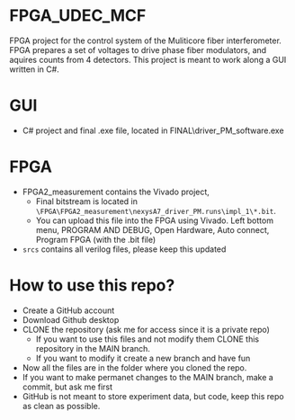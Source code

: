 # FPGA_UDEC_MCF
FPGA project for the control system of the Muliticore fiber interferometer. FPGA prepares a set of voltages to drive phase fiber modulators, and aquires counts from 4 detectors. This project is meant to work along a GUI written in C#.
# GUI
- C# project and final .exe file, located in FINAL\driver_PM_software.exe
# FPGA
- FPGA2_measurement contains the Vivado project, 
    - Final bitstream is located in `\FPGA\FPGA2_measurement\nexysA7_driver_PM.runs\impl_1\*.bit`. 
    - You can upload this file into the FPGA using Vivado. Left bottom menu, PROGRAM AND DEBUG, Open Hardware, Auto connect, Program FPGA (with the .bit file)
- `srcs` contains all verilog files, please keep this updated


# How to use this repo?
- Create a GitHub account
- Download Github desktop
- CLONE the repository (ask me for access since it is a private repo)
    - If you want to use this files and not modify them CLONE this repository in the MAIN branch. 
    - If you want to modify it create a new branch and have fun
- Now all the files are in the folder where you cloned the repo.
- If you want to make permanet changes to the MAIN branch, make a commit, but ask me first
- GitHub is not meant to store experiment data, but code, keep this repo as clean as possible.